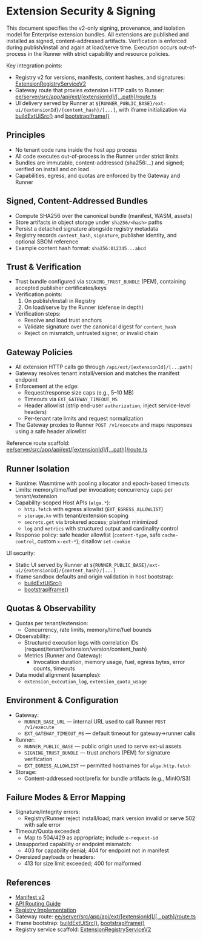# Extension Security & Signing

This document specifies the v2-only signing, provenance, and isolation model for Enterprise extension bundles. All extensions are published and installed as signed, content-addressed artifacts. Verification is enforced during publish/install and again at load/serve time. Execution occurs out-of-process in the Runner with strict capability and resource policies.

Key integration points:
- Registry v2 for versions, manifests, content hashes, and signatures: [ExtensionRegistryServiceV2](ee/server/src/lib/extensions/registry-v2.ts:48)
- Gateway route that proxies extension HTTP calls to Runner: [ee/server/src/app/api/ext/[extensionId]/[...path]/route.ts](ee/server/src/app/api/ext/%5BextensionId%5D/%5B...path%5D/route.ts)
- UI delivery served by Runner at `${RUNNER_PUBLIC_BASE}/ext-ui/{extensionId}/{content_hash}/[...]`, with iframe initialization via [buildExtUiSrc()](ee/server/src/lib/extensions/ui/iframeBridge.ts:38) and [bootstrapIframe()](ee/server/src/lib/extensions/ui/iframeBridge.ts:45)

## Principles
- No tenant code runs inside the host app process
- All code executes out-of-process in the Runner under strict limits
- Bundles are immutable, content-addressed (sha256:…) and signed; verified on install and on load
- Capabilities, egress, and quotas are enforced by the Gateway and Runner

## Signed, Content-Addressed Bundles

- Compute SHA256 over the canonical bundle (manifest, WASM, assets)
- Store artifacts in object storage under `sha256/<hash>` paths
- Persist a detached signature alongside registry metadata
- Registry records `content_hash`, `signature`, publisher identity, and optional SBOM reference
- Example content hash format: `sha256:012345...abcd`

## Trust & Verification

- Trust bundle configured via `SIGNING_TRUST_BUNDLE` (PEM), containing accepted publisher certificates/keys
- Verification points:
  1) On publish/install in Registry
  2) On load/serve by the Runner (defense in depth)
- Verification steps:
  - Resolve and load trust anchors
  - Validate signature over the canonical digest for `content_hash`
  - Reject on mismatch, untrusted signer, or invalid chain

## Gateway Policies

- All extension HTTP calls go through `/api/ext/[extensionId]/[...path]`
- Gateway resolves tenant install/version and matches the manifest endpoint
- Enforcement at the edge:
  - Request/response size caps (e.g., 5–10 MB)
  - Timeouts via `EXT_GATEWAY_TIMEOUT_MS`
  - Header allowlist (strip end-user `authorization`; inject service-level headers)
  - Per-tenant rate limits and request normalization
- The Gateway proxies to Runner `POST /v1/execute` and maps responses using a safe header allowlist

Reference route scaffold: [ee/server/src/app/api/ext/[extensionId]/[...path]/route.ts](ee/server/src/app/api/ext/%5BextensionId%5D/%5B...path%5D/route.ts)

## Runner Isolation

- Runtime: Wasmtime with pooling allocator and epoch-based timeouts
- Limits: memory/time/fuel per invocation; concurrency caps per tenant/extension
- Capability-scoped Host APIs (`alga.*`):
  - `http.fetch` with egress allowlist (`EXT_EGRESS_ALLOWLIST`)
  - `storage.kv` with tenant/extension scoping
  - `secrets.get` via brokered access; plaintext minimized
  - `log` and `metrics` with structured output and cardinality control
- Response policy: safe header allowlist (`content-type`, safe `cache-control`, custom `x-ext-*`); disallow `set-cookie`

UI security:
- Static UI served by Runner at `${RUNNER_PUBLIC_BASE}/ext-ui/{extensionId}/{content_hash}/[...]`
- Iframe sandbox defaults and origin validation in host bootstrap:
  - [buildExtUiSrc()](ee/server/src/lib/extensions/ui/iframeBridge.ts:38)
  - [bootstrapIframe()](ee/server/src/lib/extensions/ui/iframeBridge.ts:45)

## Quotas & Observability

- Quotas per tenant/extension:
  - Concurrency, rate limits, memory/time/fuel bounds
- Observability:
  - Structured execution logs with correlation IDs (request/tenant/extension/version/content_hash)
  - Metrics (Runner and Gateway):
    - Invocation duration, memory usage, fuel, egress bytes, error counts, timeouts
- Data model alignment (examples):
  - `extension_execution_log`, `extension_quota_usage`

## Environment & Configuration

- Gateway:
  - `RUNNER_BASE_URL` — internal URL used to call Runner `POST /v1/execute`
  - `EXT_GATEWAY_TIMEOUT_MS` — default timeout for gateway→runner calls
- Runner:
  - `RUNNER_PUBLIC_BASE` — public origin used to serve ext-ui assets
  - `SIGNING_TRUST_BUNDLE` — trust anchors (PEM) for signature verification
  - `EXT_EGRESS_ALLOWLIST` — permitted hostnames for `alga.http.fetch`
- Storage:
  - Content-addressed root/prefix for bundle artifacts (e.g., MinIO/S3)

## Failure Modes & Error Mapping

- Signature/Integrity errors:
  - Registry/Runner reject install/load; mark version invalid or serve 502 with safe error
- Timeout/Quota exceeded:
  - Map to 504/429 as appropriate; include `x-request-id`
- Unsupported capability or endpoint mismatch:
  - 403 for capability denial; 404 for endpoint not in manifest
- Oversized payloads or headers:
  - 413 for size limit exceeded; 400 for malformed

## References
- [Manifest v2](manifest_schema.md)
- [API Routing Guide](api-routing-guide.md)
- [Registry Implementation](registry_implementation.md)
- Gateway route: [ee/server/src/app/api/ext/[extensionId]/[...path]/route.ts](ee/server/src/app/api/ext/%5BextensionId%5D/%5B...path%5D/route.ts)
- Iframe bootstrap: [buildExtUiSrc()](ee/server/src/lib/extensions/ui/iframeBridge.ts:38), [bootstrapIframe()](ee/server/src/lib/extensions/ui/iframeBridge.ts:45)
- Registry service scaffold: [ExtensionRegistryServiceV2](ee/server/src/lib/extensions/registry-v2.ts:48)
